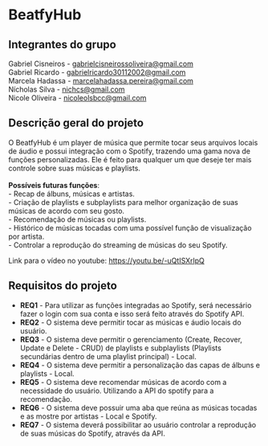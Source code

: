 # BeatfyHub


## Integrantes do grupo
Gabriel Cisneiros - gabrielcisneirossoliveira@gmail.com<br>
Gabriel Ricardo - gabrielricardo30112002@gmail.com<br>
Marcela Hadassa - marcelahadassa.pereira@gmail.com<br>
Nícholas Silva - nichcs@gmail.com<br>
Nicole Oliveira - nicoleolsbcc@gmail.com<br>

## Descrição geral do projeto
O BeatfyHub é um player de música que permite tocar seus arquivos locais de áudio e possui integração com o Spotify, trazendo uma gama nova de funções personalizadas. Ele é feito para qualquer um que deseje ter mais controle sobre suas músicas e playlists.
<br>
<br>**Possíveis futuras funções**:
<br> - Recap de álbuns, músicas e artistas.
<br> - Criação de playlists e subplaylists para melhor organização de suas músicas de acordo com seu gosto.
<br> - Recomendação de músicas ou playlists.
<br> - Histórico de músicas tocadas com uma possível função de visualização por artista.
<br> - Controlar a reprodução do streaming de músicas do seu Spotify.

Link para o vídeo no youtube: https://youtu.be/-uQtISXrlpQ

## Requisitos do projeto
 * **REQ1** - Para utilizar as funções integradas ao Spotify, será necessário fazer o login com sua conta e isso será feito através do Spotify API.
 * **REQ2** - O sistema deve permitir tocar as músicas e áudio locais do usuário.
 * **REQ3** - O sistema deve permitir o gerenciamento (Create, Recover, Update e Delete - CRUD) de playlists e subplaylists (Playlists secundárias dentro de uma playlist principal) - Local.
 * **REQ4** - O sistema deve permitir a personalização das capas de álbuns e playlists - Local.
 * **REQ5** - O sistema deve recomendar músicas de acordo com a necessidade do usuário. Utilizando a API do spotify para a recomendação.
* **REQ6** - O sistema deve possuir uma aba que reúna as músicas tocadas e as mostre por artistas - Local e Spotify.
* **REQ7** - O sistema deverá possibilitar ao usuário controlar a reprodução de suas músicas do Spotify, através da API.
